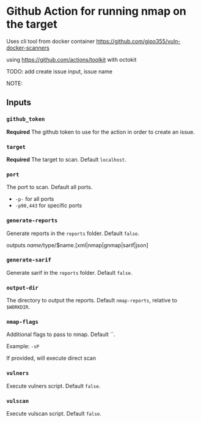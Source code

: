 # Github Action for running nmap on the target

Uses cli tool from docker container <https://github.com/gipo355/vuln-docker-scanners>

using <https://github.com/actions/toolkit> with octokit

TODO:
add create issue input, issue name

NOTE:

## Inputs

### `github_token`

**Required** The github token to use for the action in order to create an issue.

### `target`

**Required** The target to scan. Default `localhost`.

### `port`

The port to scan. Default all ports.

- `-p-` for all ports
- `-p90,443` for specific ports

### `generate-reports`

Generate reports in the `reports` folder. Default `false`.

outputs $name/$type/$name.[xml|nmap|gnmap|sarif|json]

### `generate-sarif`

Generate sarif in the `reports` folder. Default `false`.

### `output-dir`

The directory to output the reports. Default `nmap-reports`, relative to `$WORKDIR`.

### `nmap-flags`

Additional flags to pass to nmap. Default ``.

Example: `-sP`

If provided, will execute direct scan

### `vulners`

Execute vulners script. Default `false`.

### `vulscan`

Execute vulscan script. Default `false`.
